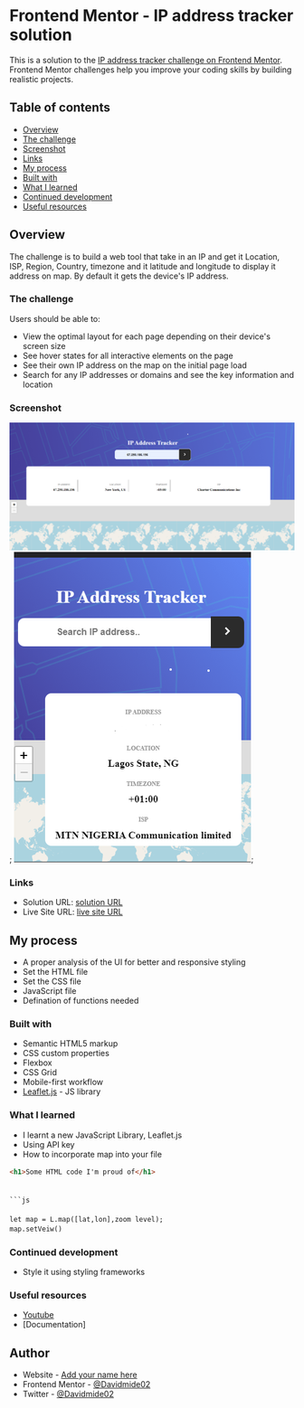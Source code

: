 # Frontend Mentor - IP address tracker solution

This is a solution to the [IP address tracker challenge on Frontend Mentor](https://www.frontendmentor.io/challenges/ip-address-tracker-I8-0yYAH0). Frontend Mentor challenges help you improve your coding skills by building realistic projects. 

## Table of contents

  - [Overview](#overview)
  - [The challenge](#the-challenge)
  - [Screenshot](#screenshot)
  - [Links](#links)
  - [My process](#my-process)
  - [Built with](#built-with)
  - [What I learned](#what-i-learned)
  - [Continued development](#continued-development)
  - [Useful resources](#useful-resources)




## Overview
The challenge is to build a web tool that take in an IP and get it Location, ISP, Region, Country, timezone and it latitude and longitude to display it address on map. By default it gets the device's IP address. 

### The challenge

Users should be able to:

- View the optimal layout for each page depending on their device's screen size
- See hover states for all interactive elements on the page
- See their own IP address on the map on the initial page load
- Search for any IP addresses or domains and see the key information and location

### Screenshot

![Desktop View](./images/Screenshot-desktop.png);
![Mobile View](./images/Screenshot-mobile.png);




### Links

- Solution URL: [ solution URL](https://github.com/Davidmide02/Ip-Addrees-tracker.git)
- Live Site URL: [live site URL](https://davimide02-ip-address-tracker.netlify.app/)

## My process
- A proper analysis of the UI for better and responsive styling
- Set the HTML file
- Set the CSS file
- JavaScript file
- Defination of functions needed 

### Built with

- Semantic HTML5 markup
- CSS custom properties
- Flexbox
- CSS Grid
- Mobile-first workflow
- [Leaflet.js](https://Leafletjs.org/) - JS library


### What I learned

- I learnt a new JavaScript Library, Leaflet.js
- Using API key
- How to incorporate map into your file

```html
<h1>Some HTML code I'm proud of</h1>


```js

let map = L.map([lat,lon],zoom level);
map.setVeiw()
```


### Continued development

- Style it using styling frameworks


### Useful resources

- [Youtube](https://youtube.com) 
- [Documentation]

## Author

- Website - [Add your name here](https://www.your-site.com)
- Frontend Mentor - [@Davidmide02](https://www.frontendmentor.io/profile/Davidmdie02)
- Twitter - [@Davidmide02](https://www.twitter.com/Davidmide02)





